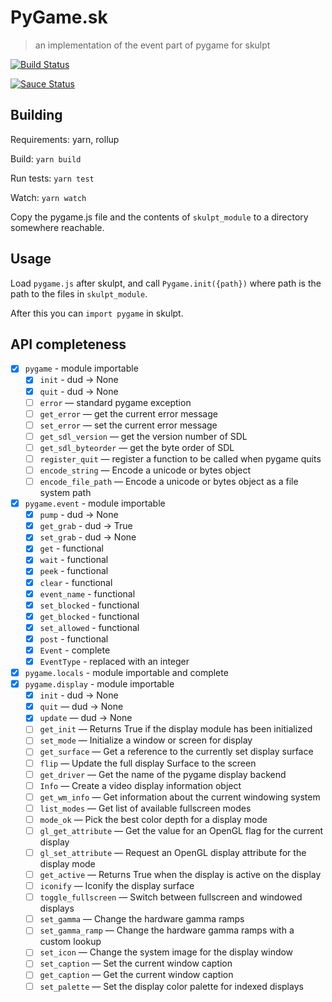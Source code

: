 # PyGame.sk

> an implementation of the event part of pygame for skulpt

[![Build Status](https://travis-ci.org/trinketapp/pygame.sk.svg?branch=master)](https://travis-ci.org/trinketapp/pygame.sk)

[![Sauce Status](https://saucelabs.com/browser-matrix/albertjan.svg)](https://saucelabs.com/browser-matrix/albertjan.svg)

## Building

Requirements: yarn, rollup

Build: `yarn build`

Run tests: `yarn test`

Watch: `yarn watch`

Copy the pygame.js file and the contents of `skulpt_module` to a directory somewhere reachable.

## Usage

Load `pygame.js` after skulpt, and call `Pygame.init({path})` where path is the path to the files in `skulpt_module`.

After this you can `import pygame` in skulpt.

## API completeness

- [x] `pygame` - module importable
  - [x] `init` - dud -> None
  - [x] `quit` - dud -> None
  - [ ] `error` — standard pygame exception
  - [ ] `get_error` — get the current error message
  - [ ] `set_error` — set the current error message
  - [ ] `get_sdl_version` — get the version number of SDL
  - [ ] `get_sdl_byteorder` — get the byte order of SDL
  - [ ] `register_quit` — register a function to be called when pygame quits
  - [ ] `encode_string` — Encode a unicode or bytes object
  - [ ] `encode_file_path` — Encode a unicode or bytes object as a file system path
- [x] `pygame.event` - module importable
  - [x] `pump` - dud -> None
  - [x] `get_grab` - dud -> True
  - [x] `set_grab` - dud -> None
  - [x] `get` - functional
  - [x] `wait` - functional
  - [x] `peek` - functional
  - [x] `clear` - functional
  - [x] `event_name` - functional
  - [x] `set_blocked` - functional
  - [x] `get_blocked` - functional
  - [x] `set_allowed` - functional
  - [x] `post` - functional
  - [x] `Event` - complete
  - [x] `EventType` - replaced with an integer
- [x] `pygame.locals` - module importable and complete
- [x] `pygame.display` - module importable
  - [x] `init` - dud -> None
  - [x] `quit` — dud -> None
  - [x] `update` — dud -> None
  - [ ] `get_init` — Returns True if the display module has been initialized
  - [ ] `set_mode` — Initialize a window or screen for display
  - [ ] `get_surface` — Get a reference to the currently set display surface
  - [ ] `flip` — Update the full display Surface to the screen
  - [ ] `get_driver` — Get the name of the pygame display backend
  - [ ] `Info` — Create a video display information object
  - [ ] `get_wm_info` — Get information about the current windowing system
  - [ ] `list_modes` — Get list of available fullscreen modes
  - [ ] `mode_ok` — Pick the best color depth for a display mode
  - [ ] `gl_get_attribute` — Get the value for an OpenGL flag for the current display
  - [ ] `gl_set_attribute` — Request an OpenGL display attribute for the display mode
  - [ ] `get_active` — Returns True when the display is active on the display
  - [ ] `iconify` — Iconify the display surface
  - [ ] `toggle_fullscreen` — Switch between fullscreen and windowed displays
  - [ ] `set_gamma` — Change the hardware gamma ramps
  - [ ] `set_gamma_ramp` — Change the hardware gamma ramps with a custom lookup
  - [ ] `set_icon` — Change the system image for the display window
  - [ ] `set_caption` — Set the current window caption
  - [ ] `get_caption` — Get the current window caption
  - [ ] `set_palette` — Set the display color palette for indexed displays